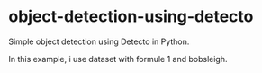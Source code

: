 # object-detection-using-detecto
Simple object detection using Detecto in Python.

In this example, i use dataset with formule 1 and bobsleigh. 
